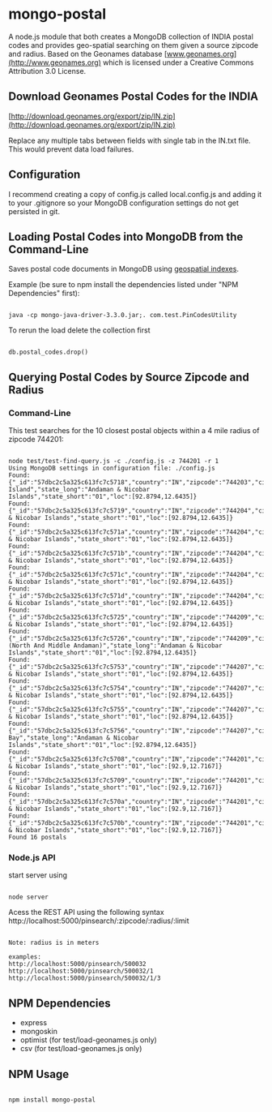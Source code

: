 # mongo-postal

A node.js module that both creates a MongoDB collection of INDIA postal codes and provides geo-spatial searching on them given a source zipcode and radius. Based on the Geonames database [www.geonames.org](http://www.geonames.org) which is licensed under a Creative Commons Attribution 3.0 License.


## Download Geonames Postal Codes for the INDIA
[http://download.geonames.org/export/zip/IN.zip](http://download.geonames.org/export/zip/IN.zip)

Replace any multiple tabs between fields with single tab in the IN.txt file. This would prevent data load failures.

## Configuration

I recommend creating a copy of config.js called local.config.js and adding it to your .gitignore so your MongoDB configuration settings do not get persisted in git.

## Loading Postal Codes into MongoDB from the Command-Line

Saves postal code documents in MongoDB using [geospatial indexes](http://www.mongodb.org/display/DOCS/Geospatial+Indexing).

Example (be sure to npm install the dependencies listed under "NPM Dependencies" first):

<pre><code>
java -cp mongo-java-driver-3.3.0.jar;. com.test.PinCodesUtility
</code></pre>

To rerun the load delete the collection first
<pre><code>
db.postal_codes.drop()
</code></pre>

## Querying Postal Codes by Source Zipcode and Radius

### Command-Line

This test searches for the 10 closest postal objects within a 4 mile radius of zipcode 744201:

<pre><code>
node test/test-find-query.js -c ./config.js -z 744201 -r 1
Using MongoDB settings in configuration file: ./config.js
Found: {"_id":"57dbc2c5a325c613fc7c5718","country":"IN","zipcode":"744203","city":"Long Island","state_long":"Andaman & Nicobar Islands","state_short":"01","loc":[92.8794,12.6435]}
Found: {"_id":"57dbc2c5a325c613fc7c5719","country":"IN","zipcode":"744204","city":"Mayabander","state_long":"Andaman & Nicobar Islands","state_short":"01","loc":[92.8794,12.6435]}
Found: {"_id":"57dbc2c5a325c613fc7c571a","country":"IN","zipcode":"744204","city":"Weby","state_long":"Andaman & Nicobar Islands","state_short":"01","loc":[92.8794,12.6435]}
Found: {"_id":"57dbc2c5a325c613fc7c571b","country":"IN","zipcode":"744204","city":"Rampur","state_long":"Andaman & Nicobar Islands","state_short":"01","loc":[92.8794,12.6435]}
Found: {"_id":"57dbc2c5a325c613fc7c571c","country":"IN","zipcode":"744204","city":"Pudumadurai","state_long":"Andaman & Nicobar Islands","state_short":"01","loc":[92.8794,12.6435]}
Found: {"_id":"57dbc2c5a325c613fc7c571d","country":"IN","zipcode":"744204","city":"Tugapur","state_long":"Andaman & Nicobar Islands","state_short":"01","loc":[92.8794,12.6435]}
Found: {"_id":"57dbc2c5a325c613fc7c5725","country":"IN","zipcode":"744209","city":"Uttara","state_long":"Andaman & Nicobar Islands","state_short":"01","loc":[92.8794,12.6435]}
Found: {"_id":"57dbc2c5a325c613fc7c5726","country":"IN","zipcode":"744209","city":"Kadamtala (North And Middle Andaman)","state_long":"Andaman & Nicobar Islands","state_short":"01","loc":[92.8794,12.6435]}
Found: {"_id":"57dbc2c5a325c613fc7c5753","country":"IN","zipcode":"744207","city":"Ramakrishnapur","state_long":"Andaman & Nicobar Islands","state_short":"01","loc":[92.8794,12.6435]}
Found: {"_id":"57dbc2c5a325c613fc7c5754","country":"IN","zipcode":"744207","city":"Netajinagar","state_long":"Andaman & Nicobar Islands","state_short":"01","loc":[92.8794,12.6435]}
Found: {"_id":"57dbc2c5a325c613fc7c5755","country":"IN","zipcode":"744207","city":"Vivekandapur","state_long":"Andaman & Nicobar Islands","state_short":"01","loc":[92.8794,12.6435]}
Found: {"_id":"57dbc2c5a325c613fc7c5756","country":"IN","zipcode":"744207","city":"Hut  Bay","state_long":"Andaman & Nicobar Islands","state_short":"01","loc":[92.8794,12.6435]}
Found: {"_id":"57dbc2c5a325c613fc7c5708","country":"IN","zipcode":"744201","city":"Nimbudera","state_long":"Andaman & Nicobar Islands","state_short":"01","loc":[92.9,12.7167]}
Found: {"_id":"57dbc2c5a325c613fc7c5709","country":"IN","zipcode":"744201","city":"Betapur","state_long":"Andaman & Nicobar Islands","state_short":"01","loc":[92.9,12.7167]}
Found: {"_id":"57dbc2c5a325c613fc7c570a","country":"IN","zipcode":"744201","city":"Pitchernalla","state_long":"Andaman & Nicobar Islands","state_short":"01","loc":[92.9,12.7167]}
Found: {"_id":"57dbc2c5a325c613fc7c570b","country":"IN","zipcode":"744201","city":"Swdeshnagar","state_long":"Andaman & Nicobar Islands","state_short":"01","loc":[92.9,12.7167]}
Found 16 postals
</code></pre>

### Node.js API
start server using

<pre><code>
node server
</code></pre>

Acess the REST API using the following syntax
http://localhost:5000/pinsearch/:zipcode/:radius/:limit
<pre><code>
Note: radius is in meters

examples:
http://localhost:5000/pinsearch/500032
http://localhost:5000/pinsearch/500032/1
http://localhost:5000/pinsearch/500032/1/3
</code></pre>
## NPM Dependencies
* express
* mongoskin
* optimist (for test/load-geonames.js only)
* csv (for test/load-geonames.js only)

## NPM Usage

<pre><code>
npm install mongo-postal
</code></pre>